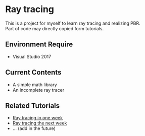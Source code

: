 # Ray tracing

This is a project for myself to learn ray tracing and realizing PBR. <br>
Part of code may directly copied form tutorials. <br> 


## Environment Require
*  Visual Studio 2017

## Current Contents
*  A simple math library
*  An incomplete ray tracer

## Related Tutorials
*  [Ray tracing in one week]
*  [Ray tracing the next week]
*  ... (add in the future)


[Ray tracing in one week]: https://github.com/petershirley/raytracinginoneweekend
[Ray tracing the next week]: https://github.com/petershirley/raytracingthenextweek